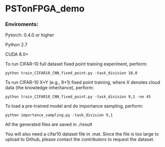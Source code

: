# PSTonFPGA_demo

### Enviroments:

Pytorch: 0.4.0 or higher

Python 2.7

CUDA 8.0+

To run CIFAR-10 full dataset fixed point training experiment, perform:
	
	python train_CIFAR10_CNN_fixed_point.py -task_division 10,0
	
	
To run CIFAR-10 X+Y (e.g., 9+1) fixed point training,  where X denotes cloud data (the knowledge inheritance), perform:
	
	python train_CIFAR10_CNN_fixed_point.py -task_division 9,1 -ne 45

To load a pre-trained model and do importance sampling, perform:

	python importance_sampling.py -task_division 9,1
	
All the generated files are saved in ./result

You will also need a cifar10 dataset file in .mat. Since the file is too large to upload to Github, please contact the contributors to request the dataset.

	
	
